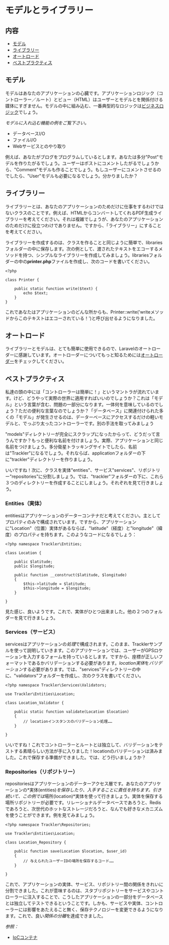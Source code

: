 # モデルとライブラリー

## 内容

- [モデル](#models)
- [ライブラリー](#libraries)
- [オートロード](#auto-loading)
- [ベストプラクティス](#best-practices)

<a name="models"></a>
## モデル

モデルはあなたのアプリケーションの心臓です。アプリケーションロジック（コントローラー／ルート）とビュー（HTML）はユーザーとモデルとを関係付ける媒体にすぎません。モデルの中に組み込む、一番典型的なロジックは[ビジネスロジック](http://ja.wikipedia.org/wiki/%E3%83%93%E3%82%B8%E3%83%8D%E3%82%B9%E3%83%AD%E3%82%B8%E3%83%83%E3%82%AF)でしょう。

*モデルに入れ込む機能の例をご覧下さい。*

- データベースI/O
- ファイルI/O
- Webサービスとのやり取り

例えば、あなたがブログをプログラムしているとします。あなたは多分"Post"モデルを作りたがるでしょう。ユーザーはポストにコメントしたがるでしょうから、"Comment"モデルも作ることでしょう。もしユーザーにコメントさせるのでしたら、"User"モデルも必要になるでしょう。分かりましたか？

<a name="libraries"></a>
## ライブラリー

ライブラリーとは、あなたのアプリケーションのためだけに仕事をするわけではないクラスのことです。例えば、HTMLからコンバートしてくれるPDF生成ライブラリーを考えてください。それは複雑でしょうが、あなたのアプリケーションのためだけに役立つわけでありません。ですから、「ライブラリー」にすることを考えてください。

ライブラリーを作成するのは、クラスを作ることと同じように簡単で、librariesフォルダーの中に保存します。次の例として、渡されたテキストをエコーするメソッドを持つ、シンプルなライブラリーを作成してみましょう。librariesフォルダーの中の**printer.php**ファイルを作成し、次のコードを書いてください。

	<?php

	class Printer {

		public static function write($text) {
			echo $text;
		}
	}

これであなたはアプリケーションのどんな所からも、Printer::write('writeメソッドからこのテキストはエコーされている！')と呼び出せるようになりました。

<a name="auto-loading"></a>
## オートロード

ライブラリーとモデルは、とても簡単に使用できるので、Laravelのオートローダーに感謝しています。オートローダーについてもっと知るためには[オートローダー](/docs/loading)をチェックしてください。

<a name="best-practices"></a>
## ベストプラクティス

私達の頭の中には「コントローラーは簡単に！」というマントラが流れています。けど、どうやって実際の世界に適用すればいいのでしょうか？これは「モデル」という言葉が含む、問題の一部分になります。一体何を意味しているのでしょう？ただの便利な言葉なのでしょうか？「データベース」に関連付けられた多くの「モデル」が発生させるのは、データーベースにアクセスするだけの軽いモデルと、でっぷり太ったコントローラーです。別の手法を取ってみましょう

"models"ディレクトリーが完全にスクラップになったからって、どうだって言うんですか？もっと便利な名前を付けましょう。実際、アプリケーションと同じ名前をつけましょう。多分衛星トラッキングサイトでしたら、名前は"Trackler"になるでしょう。それならば、applicationフォルダーの下に"trackler"ディレクトリーを作りましょう。

いいですね！次に、クラスを実体"entities"、サービス"services"、リポジトリー"repositories"に分割しましょう。では、"trackler"フォルダーの下に、これら３つのディレクトリーを作成することにしましょう。それぞれを見て行きましょう。

### Entities（実体）

entitiesはアプリケーションのデーターコンテナだと考えてください。主としてプロパティのみで構成されています。ですから、アプリケーションに"Location"（位置）実体があるならば、"latitude"（経度）と"longitude"（緯度）のプロパティを持ちます。このようなコードになるでしょう：

	<?php namespace Trackler\Entities;
	
	class Location {

		public $latitude;
		public $longitude;

		public function __construct($latitude, $longitude)
		{
			$this->latitude = $latitude;
			$this->longitude = $longitude;
		}

	}

見た感じ、良いようです。これで、実体がひとつ出来ました。他の２つのフォルダーを見て行きましょう。

### Services（サービス）

servicesはアプリケーションの*処理*で構成されます。このまま、Tracklerサンプルを使って説明していきます。このアプリケーションでは、ユーザーがGPSロケーションを入力するフォームを持っているとします。ですから、座標が正しいフォーマットであるかバリデーションする必要があります。*location実体*を*バリデーション*する必要があります。では、"services"ディレクトリーの中に、"validators"フォルダーを作成し、次のクラスを書いてください。

	<?php namespace Trackler\Services\Validators;

	use Trackler\Entities\Location;

	class Location_Validator {

		public static function validate(Location $location)
		{
			// locationインスタンスのバリデーション処理……
		}

	}

いいですね！これでコントローラーとルートとは独立して、バリデーションをテストする素晴らしい方法が手に入りました！locationのバリデーションは済みました。これで保存する準備ができました。では、どう行いましょうか？

### Repositories（リポジトリー）

repositoriesはアプリケーションのデーターアクセス層です。あなたのアプリケーションの*実体(entities)*を保存したり、入手することに責任を持ちます。引き続いて、この例では*場所(location)*実体を使って行きましょう。実体を保存する場所リポジトリーが必要です。リレーショナルデータベースであろうと、Redisであろうと、次世代のホットなストレージだろうと、なんでも好きなメカニズムを使うことができます。例を見てみましょう。

	<?php namespace Trackler\Repositories;

	use Trackler\Entities\Location;

	class Location_Repository {

		public function save(Location $location, $user_id)
		{
			// 与えられたユーザーIDの場所を保存するコード……
		}

	}

これで、アプリケーションの実体、サービス、リポジトリー間の関係をきれいに分割できました。これが意味するのは、スタブリポジトリーをサービスやコントローラーに注入することで、こうしたアプリケーションの一部分をデータベースとは独立してテストできるということです。しかも、サービスや実体、コントローラーには影響をあたえること無く、保存テクノロジーを変更できるようになります。これで、良い*関係の分離*を達成できました。

*参照：*

- [IoCコンテナ](/docs/ioc)